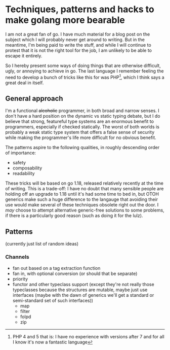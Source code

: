 # Techniques, patterns and hacks to make golang more bearable

I am not a great fan of go.  I have much material for a blog post on the subject which I will probably never get around to writing.  But in the meantime, I'm being paid to write the stuff, and while I will continue to protest that it is not the right tool for the job, I am unlikely to be able to escape it entirely. 

So I hereby present some ways of doing things that are otherwise difficult, ugly, or annoying to achieve in go.  The last language I remember feeling the need to develop a bunch of tricks like this for was PHP[^1], which I think says a great deal in itself.

[^1]: PHP 4 and 5 that is: I have no experience with versions after 7 and for all I know it's now a fantastic language

## General approach

I'm a functional ~~alcoholic~~ programmer, in both broad and narrow senses.  I don't have a hard position on the dynamic vs static typing debate, but I do believe that strong, featureful type systems are an enormous benefit to programmers, especially if checked statically.  The worst of both worlds is probably a weak static type system that offers a false sense of security while making the programmer's life more difficult for no obvious benefit.

The patterns aspire to the following qualities, in roughly descending order of importance:

- safety
- composability
- readability

These tricks will be based on go 1.18, released relatively recently at the time of writing.  This is a trade-off: I have no doubt that many sensible people are holding off an upgrade to 1.18 until it's had some time to bed in, but OTOH generics make such a huge difference to the langauge that avoiding their use would make several of these techniques obsolete right out the door.  I *may* choose to attempt alternative generic-free solutions to some problems, if there is a particularly good reason (such as doing it for the lulz).

## Patterns

(currently just list of random ideas)

### Channels

- fan out based on a tag extraction function
- fan in, with optional conversion (or should that be separate)
- priority
- functor and other typeclass support (except they're not really those typeclasses because the structures are mutable, maybe just use interfaces (maybe with the dawn of generics we'll get a standard or semi-standard set of such interfaces))
  - map
  - filter
  - folpd
  - zip
